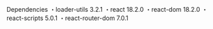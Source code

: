 Dependencies
 ・loader-utils      3.2.1
 ・react             18.2.0
 ・react-dom         18.2.0
 ・react-scripts     5.0.1
 ・react-router-dom  7.0.1
